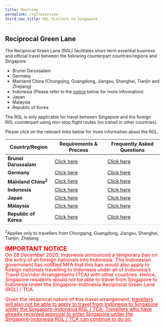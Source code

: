 ```yaml
---
title: Overview
permalink: /rgl/overview
third_nav_title: RGL Visitors to Singapore
---
```


## Reciprocal Green Lane

The Reciprocal Green Lane (RGL) facilitates short-term essential business and official travel between the following counterpart countries/regions and Singapore:
- Brunei Darussalam
- Germany
- Mainland China (Chongqing, Guangdong, Jiangsu, Shanghai, Tianjin and Zhejiang)
- Indonesia (Please refer to the [notice](#notice) below for more information)
- Japan
- Malaysia
- Republic of Korea

The RGL is only applicable for travel between Singapore and the foreign RGL counterpart using non-stop flight routes (no transit in other countries).

Please click on the relevant links below for more information about the RGL.

<table>
<thead>
  <tr>
    <th>Country/Region</th>
    <th>Requirements & Process</th>
   <!-- <th>RGL Terms & Conditions</th>-->
    <th>Frequently Asked Questions</th>
  </tr>
</thead>
<tbody>
    <tr>
    <td><b>Brunei Darussalam</b></td>
      <td style="text-align:left;"><a href="/rgl/requirements-and-process">Click here</a></td>
     <!-- <td style="text-align:center;"><a href="/brunei/rgl/terms-and-conditions">Click here</a></td>-->
      <td style="text-align:left;"><a href="/rgl/faq">Click here</a></td>
  </tr>
  <tr>
      <td><b>Germany</b></td>
    <td style="text-align:left;"><a href="/rgl/requirements-and-process">Click here</a></td>
      <!--<td style="text-align:center;"><a href="/china/rgl/terms-and-conditions">Click here</a></td>-->
      <td style="text-align:left;"><a href="/rgl/faq">Click here</a></td>
  </tr>
    <tr>
      <td><b>Mainland China<sup>2</sup></b></td>
    <td style="text-align:left;"><a href="/rgl/requirements-and-process">Click here</a></td>
      <!--<td style="text-align:center;"><a href="/china/rgl/terms-and-conditions">Click here</a></td>-->
      <td style="text-align:left;"><a href="/rgl/faq">Click here</a></td>
  </tr>
  <tr>
    <td ><b>Indonesia</b></td>
       <td style=" text-align:left;"><a href="/indonesia/rgl/requirements-and-process">Click here</a></td>
     <!-- <td style=" text-align:center;"><a href="/indonesia/rgl/terms-and-conditions">Click here</a></td>-->
    <td style=" text-align:left;"><a href="/indonesia/rgl/faq">Click here</a></td>
  </tr>
  <tr>
    <td ><b>Japan</b></td>
       <td style=" text-align:left;"><a href="/rgl/requirements-and-process">Click here</a></td>
       <!--<td style=" text-align:center;"><a href="/japan/rgl/terms-and-conditions">Click here</a></td>-->
    <td style=" text-align:left;"><a href="/rgl/faq">Click here</a></td>
  </tr>
     <tr>
    <td ><b>Malaysia</b></td>
       <td style=" text-align:left;"><a href="/rgl/requirements-and-process">Click here</a></td>
      <!-- <td style=" text-align:center;"><a href="/malaysia/rgl/terms-and-conditions">Click here</a></td>-->
    <td style="text-align:left;"><a href="/rgl/faq">Click here</a></td>
  </tr>
    <tr>
      <td style="border-bottom:1px solid #D8D8D8; "><b>Republic of Korea</b></td>
       <td style="border-bottom:1px solid #D8D8D8; text-align:left;"><a href="/rgl/requirements-and-process">Click here</a></td>
     <!-- <td style="border-bottom:1px solid #D8D8D8; text-align:center;"><a href="/rok/rgl/terms-and-conditions">Click here</a></td>-->
    <td style="border-bottom:1px solid #D8D8D8; text-align:left;"><a href="/rgl/faq">Click here</a></td>
  </tr>
 
  </tbody>
  </table>
  
  <sup>2</sup>Applies only to travellers from Chongqing, Guangdong, Jiangsu, Shanghai, Tianjin, Zhejiang
  
  
<div id="notice"></div>
<b><span style="color:red; font-size:20px;">IMPORTANT NOTICE</span> </b> <br/>
<span style="font-size:16px; line-height:1.0; color:red;">On 28 December 2020, Indonesia announced a temporary ban on the entry of all foreign nationals into Indonesia. The Indonesian government has notified MFA that this ban would also apply to foreign nationals travelling to Indonesia under all of Indonesia’s Travel Corridor Arrangements (TCA) with other countries. Hence, Singapore residents would not be able to travel from Singapore to Indonesia under the Singapore-Indonesia Reciprocal Green Lane (RGL) / TCA. <br><br>Given the reciprocal nature of this travel arrangement, <u>travellers will also not be able to apply to travel from Indonesia to Singapore under the Singapore-Indonesia RGL / TCA. Travellers who have already received approval to enter Singapore under the Singapore-Indonesia RGL / TCA can continue to do so. 
</span>
